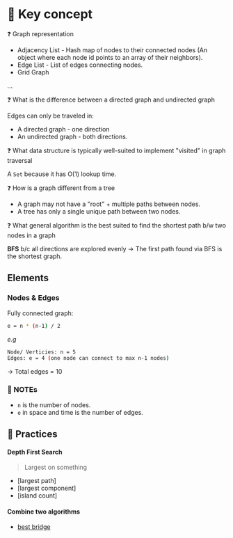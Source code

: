 # 🧩 Key concept

❓ Graph representation

- Adjacency List - Hash map of nodes to their connected nodes (An object where each node id points to an array of their neighbors).
- Edge List - List of edges connecting nodes.
- Grid Graph

...

❓ What is the difference between a directed graph and undirected graph

Edges can only be traveled in:

- A directed graph - one direction
- An undirected graph - both directions.

❓ What data structure is typically well-suited to implement "visited" in graph traversal

A `Set` because it has O(1) lookup time.

❓ How is a graph different from a tree

- A graph may not have a "root" + multiple paths between nodes.
- A tree has only a single unique path between two nodes.

❓ What general algorithm is the best suited to find the shortest path b/w two nodes in a graph

**BFS** b/c all directions are explored evenly → The first path found via BFS is the shortest graph.

## Elements

### Nodes & Edges

Fully connected graph:

```bash
e = n * (n-1) / 2
```

_e.g_

```bash
Node/ Verticies: n = 5
Edges: e = 4 (one node can connect to max n-1 nodes)
```

→ Total edges = 10

### 📍 NOTEs

- `n` is the number of nodes.
- `e` in space and time is the number of edges.

## 👾 Practices

#### Depth First Search

> Largest on something

- [largest path]
- [largest component]
- [island count]

#### Combine two algorithms

- [best bridge]()
